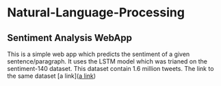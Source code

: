 # Natural-Language-Processing
## Sentiment Analysis WebApp

This is a simple web app which predicts the sentiment of a given sentence/paragraph. It uses the LSTM model which was trianed on the sentiment-140 dataset.
This dataset contain 1.6 million tweets. The link to the same dataset [a link]([a link](https://github.com/user/repo/blob/branch/other_file.md))

